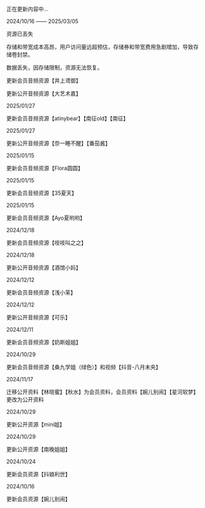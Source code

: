正在更新内容中...


2024/10/16  —— 2025/03/05

资源已丢失

存储和带宽成本高昂，用户访问量远超预估，存储券和带宽费用急剧增加，导致存储卷封禁。

数据丢失，因存储限制，资源无法恢复。


更新会员音频资源【井上鸢御】

更新公开音频资源【大艺术嘉】

2025/01/27

更新会员音频资源【atinybear】【南征old】【南征】

2025/01/27

更新公开音频资源【奈一睡不醒】【番茄酱】

2025/01/15

更新会员音频资源【Flora圆圆】

2025/01/15

更新会员音频资源【35夏天】

2025/01/15

更新会员音频资源【Ayo夏哟哟】

2024/12/18

更新会员音频资源【吱吱叫之之】

2024/12/18

更新公开音频资源【酒馆小妈】

2024/12/12

更新会员音频资源【浅小茉】

2024/12/12

更新公开音频资源【可乐】

2024/12/11

更新会员音频资源【奶斯姐姐】

2024/10/29

更新会员音频资源【桑九学姐（绿色）】和视频【抖音-八月未央】

2024/11/17

迁移公开资料【林晓蜜】【秋水】为会员资料，会员资料【婉儿别闹】【星河软梦】更改为公开资料

2024/10/29

更新公开资源【mini姐】

2024/10/29

更新公开资源【南晚姐姐】

2024/10/24

更新会员资源【抖娘利世】

2024/10/16

更新会员资源【婉儿别闹】
